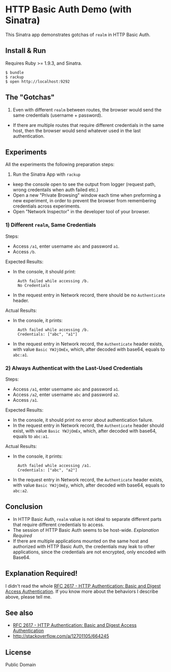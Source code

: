 # HTTP Basic Auth Demo (with Sinatra)

This Sinatra app demonstrates gotchas of `realm` in HTTP Basic Auth.

## Install & Run

Requires Ruby >= 1.9.3, and Sinatra.

    $ bundle
    $ rackup
    $ open http://localhost:9292

## The "Gotchas"

1. Even with different `realm` between routes, the browser would send the same credentials (username + password).
- If there are multiple routes that require different credentials in the same host, then the browser would send whatever used in the last authentication.

## Experiments

All the experiments the following preparation steps:

1. Run the Sinatra App with `rackup`
* keep the console open to see the output from logger (request path, wrong credentails when auth failed etc.)
* Open a new "Private Browsing" window each time when preforming a new experiment, in order to prevent the browser from remembering credentials across experiments.
* Open "Network Inspector" in the developer tool of your browser.

### 1) Different `realm`, Same Credentials

Steps:

* Access `/a1`, enter username `abc` and password `a1`.
* Access `/b`.

Expected Results:

* In the console, it should print:

        Auth failed while accessing /b.
        No Credentials

* In the request entry in Network record, there should be no `Authenticate` header.

Actual Results:

* In the console, it prints:

        Auth failed while accessing /b.
        Credentials: ["abc", "a1"]

* In the request entry in Network record, the `Authenticate` header exists, with value `Basic YWJjOmEx`, which, after decoded with base64, equals to `abc:a1`.

### 2) Always Authenticat with the Last-Used Credentials

Steps:

* Access `/a1`, enter username `abc` and password `a1`.
* Access `/a2`, enter username `abc` and password `a2`.
* Access `/a1`.

Expected Results:

* In the console, it should print no error about authentication failure.
* In the request entry in Network record, the `Authenticate` header should exist, with value `Basic YWJjOmEx`, which, after decoded with base64, equals to `abc:a1`.

Actual Results:

* In the console, it prints:

        Auth failed while accessing /a1.
        Credentials: ["abc", "a2"]

* In the request entry in Network record, the `Authenticate` header exists, with value `Basic YWJjOmEy`, which, after decoded with base64, equals to `abc:a2`.

## Conclusion

* In HTTP Basic Auth, `realm` value is not ideal to separate different parts that require different credentials to access.
* The session of HTTP Basic Auth seems to be host-wide. *Explanation Required*
* If there are multiple applications mounted on the same host and authorized with HTTP Basic Auth, the credentials may leak to other applications, since the credentials are not encrypted, only encoded with Base64.

## Explanation Required!

I didn't read the whole [RFC 2617 - HTTP Authentication: Basic and Digest Access Authentication](http://tools.ietf.org/html/rfc2617). If you know more about the behaviors I describe above, please tell me.

## See also

* [RFC 2617 - HTTP Authentication: Basic and Digest Access Authentication](http://tools.ietf.org/html/rfc2617)
* http://stackoverflow.com/a/12701105/664245

## License

Public Domain

